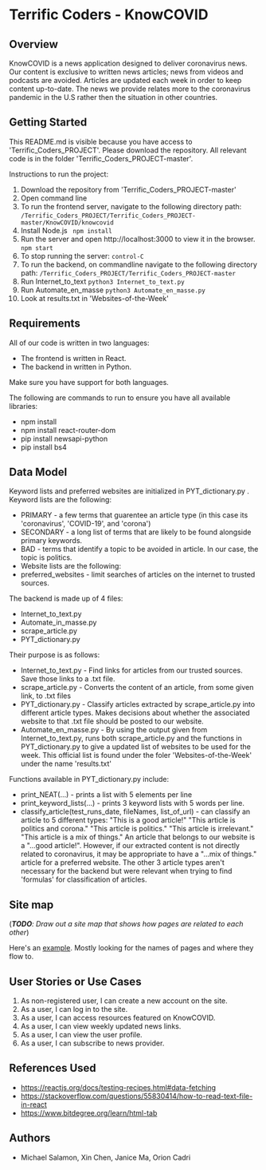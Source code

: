# Terrific Coders - KnowCOVID


## Overview

KnowCOVID is a news application designed to deliver coronavirus news. Our content
is exclusive to written news articles; news from videos and podcasts are avoided.
Articles are updated each week in order to keep content up-to-date. The news
we provide relates more to the coronavirus pandemic in the U.S rather then
the situation in other countries. 


## Getting Started
This README.md is visible because you have access to 'Terrific_Coders_PROJECT'.
Please download the repository. All relevant code is in the folder 
'Terrific_Coders_PROJECT-master'. 

Instructions to run the project:
1. Download the repository from 'Terrific_Coders_PROJECT-master'
2. Open command line
3. To run the frontend server, navigate to the following directory path:
``` /Terrific_Coders_PROJECT/Terrific_Coders_PROJECT-master/KnowCOVID/knowcovid ```
4. Install Node.js
``` npm install```
5. Run the server and open http://localhost:3000 to view it in the browser.
```npm start``` 
6. To stop running the server:
```control-C```
7. To run the backend, on commandline navigate to the following directory path:
```/Terrific_Coders_PROJECT/Terrific_Coders_PROJECT-master```
8. Run Internet_to_text
```python3 Internet_to_text.py```
9. Run Automate_en_masse
```python3 Automate_en_masse.py```
10. Look at results.txt in 'Websites-of-the-Week' 

## Requirements

All of our code is written in two languages:
* The frontend is written in React.
* The backend in written in Python.

Make sure you have support for both languages.

The following are commands to run to ensure you have all available
libraries:
* npm install
* npm install react-router-dom
* pip install newsapi-python
* pip install bs4


## Data Model

Keyword lists and preferred websites are initialized in PYT_dictionary.py .
Keyword lists are the following:
* PRIMARY   - a few terms that guarentee an article type (in this case its 'coronavirus', 'COVID-19', and 'corona')
* SECONDARY - a long list of terms that are likely to be found alongside primary keywords.
* BAD       - terms that identify a topic to be avoided in article. In our case, the topic is politics.
* Website lists are the following:
* preferred_websites - limit searches of articles on the internet to trusted sources.

The backend is made up of 4 files: 
* Internet_to_text.py
* Automate_in_masse.py
* scrape_article.py 
* PYT_dictionary.py 

Their purpose is as follows:
* Internet_to_text.py - Find links for articles from our trusted sources. Save those
                      links to a .txt file.
* scrape_article.py -   Converts the content of an article, from some given link, to
                      .txt files
* PYT_dictionary.py -   Classify articles extracted by scrape_article.py into 
                      different article types. Makes decisions about whether
                      the associated website to that .txt file should be 
                      posted to our website.
* Automate_en_masse.py - By using the output given from Internet_to_text.py, runs
                       both scrape_article.py and the functions in PYT_dictionary.py
                       to give a updated list of websites to be used for the week.
                       This official list is found under the foler 
                       'Websites-of-the-Week' under the name 'results.txt'
                       
Functions available in PYT_dictionary.py include:
* print_NEAT(...) - prints a list with 5 elements per line
* print_keyword_lists(...) - prints 3 keyword lists with 5 words per line.
* classify_article(test_runs_date, fileNames, list_of_url) - 
                           can classify an article to 5 different types:
                           "This is a good article!"
                           "This article is politics and corona."
                           "This article is politics."
                           "This article is irrelevant."
                           "This article is a mix of things."
                           An article that belongs to our website is a
                           "...good article!". However, if our extracted
                           content is not directly related to coronavirus,
                           it may be appropriate to have a "...mix of things."
                           article for a preferred website. The other 3 
                           article types aren't necessary for the backend
                           but were relevant when trying to find 'formulas'
                           for classification of articles.
                           
                    

## Site map

(___TODO__: Draw out a site map that shows how pages are related to each other_)

Here's an [example](https://www.kauligmedia.com/media/1589/sitemap-01.jpg). Mostly looking for the names of pages and where they flow to.

## User Stories or Use Cases

1. As non-registered user, I can create a new account on the site.
2. As a user, I can log in to the site.
3. As a user, I can access resources featured on KnowCOVID.
4. As a user, I can view weekly updated news links.
5. As a user, I can view the user profile.
6. As a user, I can subscribe to news provider. 

## References Used

* https://reactjs.org/docs/testing-recipes.html#data-fetching
* https://stackoverflow.com/questions/55830414/how-to-read-text-file-in-react
* https://www.bitdegree.org/learn/html-tab


## Authors
- Michael Salamon, Xin Chen, Janice Ma, Orion Cadri
